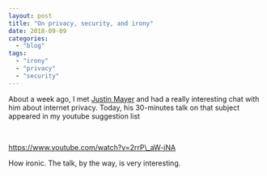 ```yaml
---
layout: post
title: "On privacy, security, and irony"
date: 2018-09-09
categories: 
  - "blog"
tags: 
  - "irony"
  - "privacy"
  - "security"
---
```


About a week ago, I met [Justin Mayer](https://justinmayer.com) and had a really interesting chat with him about internet privacy. Today, his 30-minutes talk on that subject appeared in my youtube suggestion list

 

https://www.youtube.com/watch?v=2rrP\_aW-jNA

How ironic. The talk, by the way, is very interesting.
